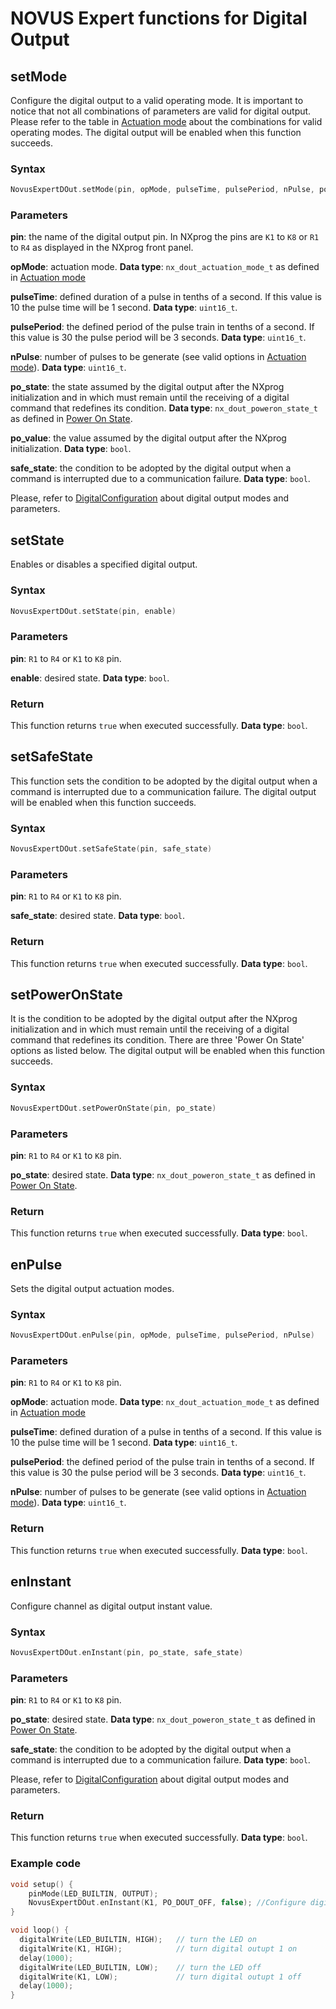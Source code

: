# NOVUS Expert functions for Digital Output

## setMode
Configure the digital output to a valid operating mode. It is important to notice that not all combinations of parameters are valid for digital output. Please refer to the table in [Actuation mode](./DigitalConfiguration.md/#Actuation-mode) about the combinations for valid operating modes. The digital output will be enabled when this function succeeds.

### Syntax
```C
NovusExpertDOut.setMode(pin, opMode, pulseTime, pulsePeriod, nPulse, po_state, po_value, safe_state)
```

### Parameters
**pin**: the name of the digital output pin. In NXprog the pins are `K1` to `K8` or `R1` to `R4` as displayed in the NXprog front panel.

**opMode**: actuation mode. **Data type**: `nx_dout_actuation_mode_t` as defined in [Actuation mode](./DigitalConfiguration.md/#Actuation-mode)

**pulseTime**: defined duration of a pulse in tenths of a second. If this value is 10 the pulse time will be 1 second.  **Data type**: `uint16_t`.

**pulsePeriod**: the defined period of the pulse train in tenths of a second. If this value is 30 the pulse period will be 3 seconds. **Data type**: `uint16_t`.

**nPulse**: number of pulses to be generate (see valid options in [Actuation mode](./DigitalConfiguration.md/#actuation-mode)). **Data type**: `uint16_t`.

**po_state**: the state assumed by the digital output after the NXprog initialization and in which must remain until the receiving of a digital
command that redefines its condition. **Data type**: `nx_dout_poweron_state_t` as defined in [Power On State](./DigitalConfiguration.md/#power-on-state). 

**po_value**: the value assumed by the digital output after the NXprog initialization. **Data type**: `bool`.

**safe_state**: the condition to be adopted by the digital output when a command is interrupted due to a communication failure. **Data type**: `bool`.

Please, refer to [DigitalConfiguration](./DigitalConfiguration.md) about digital output modes and parameters.

## setState
Enables or disables a specified digital output.

### Syntax
```C
NovusExpertDOut.setState(pin, enable) 
```

### Parameters
**pin**: `R1` to `R4` or `K1` to `K8` pin.

**enable**: desired state. **Data type**: `bool`.

### Return
This function returns `true` when executed successfully. **Data type**: `bool`.

## setSafeState
This function sets the condition to be adopted by the digital output when a command is interrupted due to a communication failure. The digital output will be enabled when this function succeeds.

### Syntax
```C
NovusExpertDOut.setSafeState(pin, safe_state) 
```

### Parameters
**pin**: `R1` to `R4` or `K1` to `K8` pin.

**safe_state**: desired state. **Data type**: `bool`.

### Return
This function returns `true` when executed successfully. **Data type**: `bool`.

## setPowerOnState
It is the condition to be adopted by the digital output after the NXprog initialization and in which must remain until the receiving of a digital
command that redefines its condition. There are three 'Power On State' options as listed below. The digital output will be enabled when this function succeeds.


### Syntax
```C
NovusExpertDOut.setPowerOnState(pin, po_state) 
```

### Parameters
**pin**: `R1` to `R4` or `K1` to `K8` pin.

**po_state**: desired state. **Data type**: `nx_dout_poweron_state_t` as defined in [Power On State](./DigitalConfiguration.md/#Power-On-State). 

### Return
This function returns `true` when executed successfully. **Data type**: `bool`.

## enPulse
Sets the digital output actuation modes.

### Syntax
```C
NovusExpertDOut.enPulse(pin, opMode, pulseTime, pulsePeriod, nPulse)
```

### Parameters
**pin**: `R1` to `R4` or `K1` to `K8` pin.

**opMode**: actuation mode. **Data type**: `nx_dout_actuation_mode_t` as defined in [Actuation mode](./DigitalConfiguration.md/#Actuation-mode)

**pulseTime**: defined duration of a pulse in tenths of a second. If this value is 10 the pulse time will be 1 second.  **Data type**: `uint16_t`.

**pulsePeriod**: the defined period of the pulse train in tenths of a second. If this value is 30 the pulse period will be 3 seconds. **Data type**: `uint16_t`.

**nPulse**: number of pulses to be generate (see valid options in [Actuation mode](./DigitalConfiguration.md/#Actuation-mode)). **Data type**: `uint16_t`.

### Return
This function returns `true` when executed successfully. **Data type**: `bool`.

## enInstant
Configure channel as digital output instant value.

### Syntax
```C
NovusExpertDOut.enInstant(pin, po_state, safe_state)
```

### Parameters
**pin**: `R1` to `R4` or `K1` to `K8` pin.

**po_state**: desired state. **Data type**: `nx_dout_poweron_state_t` as defined in [Power On State](./DigitalConfiguration.md/#Power-On-State). 

**safe_state**: the condition to be adopted by the digital output when a command is interrupted due to a communication failure. **Data type**: `bool`.

Please, refer to [DigitalConfiguration](./DigitalConfiguration.md) about digital output modes and parameters.

### Return
This function returns `true` when executed successfully. **Data type**: `bool`.

### Example code
```C
void setup() {
    pinMode(LED_BUILTIN, OUTPUT);
    NovusExpertDOut.enInstant(K1, PO_DOUT_OFF, false); //Configure digital output channel 1 to write
}

void loop() {
  digitalWrite(LED_BUILTIN, HIGH);   // turn the LED on
  digitalWrite(K1, HIGH);            // turn digital outupt 1 on
  delay(1000);                       
  digitalWrite(LED_BUILTIN, LOW);    // turn the LED off
  digitalWrite(K1, LOW);             // turn digital outupt 1 off
  delay(1000);                       
}
```
